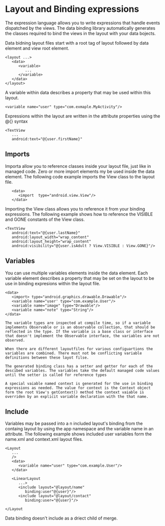 # Layout and Binding expressions

The expression language allows you to write expressions that handle events dispatched by the views. The data binding library automatically generates the classes required to bind the views in the layout with your data bojects. 

Data bidning layout files start with a root tag of layout followed by data element and view root element. 

```
<layout ...>
   <data>
      <variable>
         ...
      </variable>
   </data>
</layout>

```

A variable within data describes a property that may be used within this layout. 
```
<variable name="user" type="com.exmaple.MyActivity"/>
```

Expressions within the layout are written in the attribute properties using the @{} syntax
```
<TextView
   ...
   android:text="@{user.firstName}"
```

## Imports
Importa allow you to reference classes inside your layout file, just like in managed code. Zero or more import elements my be used inside the data element. The following code example imports the View class to the layout file. 

```
   <data>
      <import  type="android.view.View"/>
   </data>
```

Importing the View class allows you to reference it from your binding expressions. The following example shows how to reference the VISIBLE and GONE constants of the View class. 
```
<TextView
   android:text="@{user.lastName}"
   android:layout_width="wrap_content"
   android:layout_height="wrap_content"
   android:visibility="@{user.isAdult ? View.VISIBLE : View.GONE}"/>
```


## Variables 

You can use multiple variables elements inside the data element. Each variable element describes a property that may be set on the layout to be use in binding expresions within the layout file.

```
<data>
   <import> type="android.graphics.drawable.Drawable"/>
   <variable name="user' type="com.example.User"/>
   <variable name="image" type="Drawable"/>
   <variable name="note" type="String"/>
</data>

The variable types are inspected at compile time, so if a variable implements Observable or is an observable collection, that should be reflected in the type. If the variable is a base class or interface that doesn't implement the Observable interface, the variables are not observed. 

When there are different layoutfiles for various configuartions the variables are combined. There must not be conflicting variable definitions between these layot filse. 

The generated binding class has a setter and getter for each of the descibed variables. The variables take the default managed code values until the setter is called for reference types

A special vaiable named context is generated for the use in binding expressions as needed. The value for context is the Context object form the root View's getContext() method the context vaiable is overriden by an explicit variable declaration with the that name. 
```

## Include
Variables may be passed into a n included layout's binding from the containg layout by using the app namespace and the variable name in an attribute. The following example shows included user variables form the name.xml and context.xml layout files. 

```
<Layout
   ...
   />
   <data>
      <variable name="user" type="com.example.User"/>
   </data>
   
   <LinearLayout
      ...>
      <include layout="@layout/name"
         binding:user"@{user}"/>
      <include layout="@layout/contact"
         binding:user="@{user}"/>
      
</Layout
```
Data binding doesn't include as a driect child of merge. 
